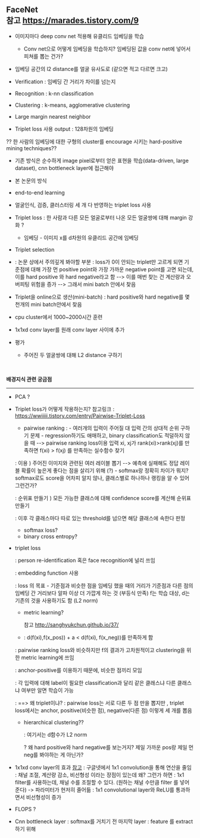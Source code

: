 **FaceNet** </br>
참고 <https://marades.tistory.com/9> 
---

* 이미지마다 deep conv net 적용해 유클리드 임베딩을 학습 
  - Conv net으로 어떻게 임베딩을 학습하지? 임베딩된 값을 conv net에 넣어서 피쳐를 뽑는 건가?

*  임베딩 공간의 l2 distance를 얼굴 유사도로 (같으면 적고 다르면 크고) 

  - Verification : 임베딩 간 거리가 차이를 넘는지

  - Recognition : k-nn classification

  - Clustering : k-means, agglomerative clustering 

* Large margin nearest neighbor

* Triplet loss 사용 output : 128차원의 임베딩 

?? 한 사람의 임베딩에 대한 구형의 cluster를 encourage 시키는 hard-positive mining techniques??

*  기존 방식은 순수하게 image pixel로부터 얻은 표현을 학습(data-driven, large dataset), cnn bottleneck layer에 접근해야  

*  본 논문의 방식

  - end-to-end learning 

  - 얼굴인식, 검증, 클러스터링 세 개 다 반영하는 triplet loss 사용 

  - Triplet loss : 한 사람과 다른 모든 얼굴로부터 나온 모든 얼굴쌍에 대해 margin 강화 ?
    - 임베딩 - 이미지 x를 d차원의 유클리드 공간에 임베딩 

-  Triplet selection
  - : 논문 상에서 주의깊게 봐야할 부분 
    : loss가 0이 안되는 triplet만 고르게 되면 기준점에 대해 가장 먼 positive point와 가장 가까운 negative point를 고면 되는데, 이를 hard positive 와 hard negative라고 함 --> 이를 매번 찾는 건 계산량과 오버피팅 위험을 증가 --> 그래서 mini batch 안에서 찾음 

-  Triplet을 online으로 생산(mini-batch) : hard positive와 hard negative를 몇 천개의 mini batch안에서 찾음  

- cpu cluster에서 1000~2000시간 훈련 

-  1x1xd conv layer를 원래 conv layer 사이에 추가 

- 평가
  - 주어진 두 얼굴쌍에 대해 L2 distance 구하기 

​        

 

**배경지식 관련 궁금점** 

---

-  PCA ?

- Triplet loss가 어떻게 작용하는지? 
  참고링크 : <https://wwiiiii.tistory.com/entry/Pairwise-Triplet-Loss> 
  - pairwise ranking 
    : - 여러개의 입력이 주어질 대 입력 간의 상대적 순위 구하기 문제 - regression하기도 애매하고, binary classification도 적덜하지 않을 때 --> pairwise ranking loss이용 입력 xi, xj가 rank(xi)>rank(xj)를 만족하면 f(xi) > f(xj) 를 만족하는 실수함수 찾기 

  : 이용 ) 주어진 이미지와 관련된 여러 레이블 뽑기 --> 예측에 실패해도 정답 레이블 확률이 높은게 좋다는 점을 살리기 위해 (?)  - softmax랑 정확히 차이가 뭐지? softmax로도 score을 어차피 알지 않나, 클래스별로 하나하나 랭킹을 알 수 있어 그런건가? 

  : 순위표 만들기 ) 모든 가능한 클래스에 대해 confidence score를 계산해 순위표 만들기  

  : 이후 각 클래스마다 따로 있는 threshold를 넘으면 해당 클래스에 속한다 판정 

  - softmax loss?
  - binary cross entropy? 

- triplet loss 

  : person re-identification 혹은 face recognition에 널리 쓰임 

  : embedding function 사용 

  : loss 의 목표 - 기준점과 비슷한 점을 임베딩 했을 때의 거리가 기준점과 다른 점의 임베딩 간 거리보다 알파 이상 더 가깝게 하는 것 (부등식 만족) f는 학습 대상, d는 기존의 것을 사용하기도 함 (L2 norm)

  - metric learning? 

    참고 <http://sanghyukchun.github.io/37/> 
   - : d(f(xi),f(x_pos)) + a < d(f(xi), f(x_neg))를 만족하게 함 

    : pairwise ranking loss와 비슷하지만 f의 결과가 고차원적이고 clustering을 위한 metric learning에 쓰임 

    : anchor-positive를 이용하기 때문에, 비슷한 점끼리 모임 

    : 각 입력에 대해 label이 필요한 classification과 달리 같은 클래스냐 다른 클래스냐 여부만 알면 학습이 가능 

    : ==> 왜 triplet이냐? : pairwise loss는 서로 다른 두 점 만을 뽑지만 , triplet loss에서는 anchor, positive(비슷한 점), negative(다른 점) 이렇게 세 개를 뽑음

    - hierarchical clustering??

	    : 여기서는 d함수가 L2 norm 

 		? 왜 hard positive와 hard negative를 보는거지? 제일 가까운 pos랑 제일 먼 neg를 봐야하는 게 아닌가?

- 1x1xd conv layer의 효과 
[참고](https://hwiyong.tistory.com/45)
 : 구글넷에서 1x1 convolution을 통해 연산을 줄임
 : 채널 조절, 계산량 감소, 비선형성 이라는 장점이 있는데 왜? 그런가 하면
 : 1x1 filter를 사용하는데, 채널 수를 조절할 수 있다. (원하는 채널 수만큼 filter 를 넣어 준다) -> 파라미터가 현저히 줄어듦
 : 1x1 convolutional layer와 ReLU를 통과하면서 비선형성이 증가 
 

-  FLOPS  ?

-  Cnn bottleneck layer
 : softmax를 거치기 전 마지막 layer
 : feature 를 extract하기 위해 
